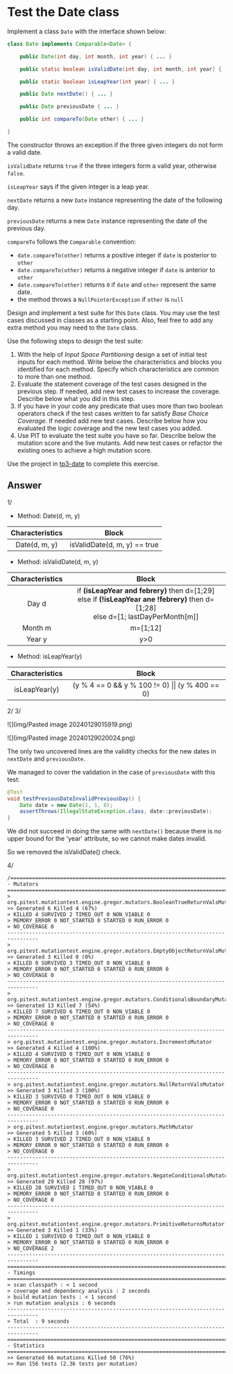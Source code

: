 # Test the Date class

Implement a class `Date` with the interface shown below:

```java
class Date implements Comparable<Date> {

    public Date(int day, int month, int year) { ... }

    public static boolean isValidDate(int day, int month, int year) { ... }

    public static boolean isLeapYear(int year) { ... }

    public Date nextDate() { ... }

    public Date previousDate { ... }

    public int compareTo(Date other) { ... }

}
```

The constructor throws an exception if the three given integers do not form a valid date.

`isValidDate` returns `true` if the three integers form a valid year, otherwise `false`.

`isLeapYear` says if the given integer is a leap year.

`nextDate` returns a new `Date` instance representing the date of the following day.

`previousDate` returns a new `Date` instance representing the date of the previous day.

`compareTo` follows the `Comparable` convention:

* `date.compareTo(other)` returns a positive integer if `date` is posterior to `other`
* `date.compareTo(other)` returns a negative integer if `date` is anterior to `other`
* `date.compareTo(other)` returns `0` if `date` and `other` represent the same date.
* the method throws a `NullPointerException` if `other` is `null` 

Design and implement a test suite for this `Date` class.
You may use the test cases discussed in classes as a starting point. 
Also, feel free to add any extra method you may need to the `Date` class.


Use the following steps to design the test suite:

1. With the help of *Input Space Partitioning* design a set of initial test inputs for each method. Write below the characteristics and blocks you identified for each method. Specify which characteristics are common to more than one method.
2. Evaluate the statement coverage of the test cases designed in the previous step. If needed, add new test cases to increase the coverage. Describe below what you did in this step.
3. If you have in your code any predicate that uses more than two boolean operators check if the test cases written to far satisfy *Base Choice Coverage*. If needed add new test cases. Describe below how you evaluated the logic coverage and the new test cases you added.
4. Use PIT to evaluate the test suite you have so far. Describe below the mutation score and the live mutants. Add new test cases or refactor the existing ones to achieve a high mutation score.

Use the project in [tp3-date](../code/tp3-date) to complete this exercise.

## Answer

1/

- Method: Date(d, m, y)

| Characteristics | Block |
| :--: | :--: |
| Date(d, m, y) | isValidDate(d, m, y) == true |

- Method: isValidDate(d, m, y)

| Characteristics | Block |
| :--: | :--: |
| Day d | if **(isLeapYear and febrery)** then d=[1;29] <br>else if **(!isLeapYear ane !febrery)** then d=[1;28]<br>else d=[1; lastDayPerMonth[m]] |
| Month m | m=[1;12] |
| Year y | y>0 |
 
- Method: isLeapYear(y)

| Characteristics | Block |
| :--: | :--: |
| isLeapYear(y) | (y % 4 == 0 && y % 100 != 0) \|\| (y % 400 == 0) |

2/ 3/

![](img/Pasted image 20240129015919.png)

![](img/Pasted image 20240129020024.png)

The only two uncovered lines are the validity checks for the new dates in `nextDate` and `previousDate`.

We managed to cover the validation in the case of `previousDate` with this test:

```java
@Test  
void testPreviousDateInvalidPreviousDay() {  
    Date date = new Date(1, 1, 0);  
    assertThrows(IllegalStateException.class, date::previousDate);  
}
```

We did not succeed in doing the same with `nextDate()` because there is no upper bound for the 'year' attribute, so we cannot make dates invalid. 

So we removed the isValidDate() check.

4/

```
/================================================================================
- Mutators
================================================================================
> org.pitest.mutationtest.engine.gregor.mutators.BooleanTrueReturnValsMutator
>> Generated 6 Killed 4 (67%)
> KILLED 4 SURVIVED 2 TIMED_OUT 0 NON_VIABLE 0 
> MEMORY_ERROR 0 NOT_STARTED 0 STARTED 0 RUN_ERROR 0 
> NO_COVERAGE 0 
--------------------------------------------------------------------------------
> org.pitest.mutationtest.engine.gregor.mutators.EmptyObjectReturnValsMutator
>> Generated 3 Killed 0 (0%)
> KILLED 0 SURVIVED 3 TIMED_OUT 0 NON_VIABLE 0 
> MEMORY_ERROR 0 NOT_STARTED 0 STARTED 0 RUN_ERROR 0 
> NO_COVERAGE 0 
--------------------------------------------------------------------------------
> org.pitest.mutationtest.engine.gregor.mutators.ConditionalsBoundaryMutator
>> Generated 13 Killed 7 (54%)
> KILLED 7 SURVIVED 6 TIMED_OUT 0 NON_VIABLE 0 
> MEMORY_ERROR 0 NOT_STARTED 0 STARTED 0 RUN_ERROR 0 
> NO_COVERAGE 0 
--------------------------------------------------------------------------------
> org.pitest.mutationtest.engine.gregor.mutators.IncrementsMutator
>> Generated 4 Killed 4 (100%)
> KILLED 4 SURVIVED 0 TIMED_OUT 0 NON_VIABLE 0 
> MEMORY_ERROR 0 NOT_STARTED 0 STARTED 0 RUN_ERROR 0 
> NO_COVERAGE 0 
--------------------------------------------------------------------------------
> org.pitest.mutationtest.engine.gregor.mutators.NullReturnValsMutator
>> Generated 3 Killed 3 (100%)
> KILLED 3 SURVIVED 0 TIMED_OUT 0 NON_VIABLE 0 
> MEMORY_ERROR 0 NOT_STARTED 0 STARTED 0 RUN_ERROR 0 
> NO_COVERAGE 0 
--------------------------------------------------------------------------------
> org.pitest.mutationtest.engine.gregor.mutators.MathMutator
>> Generated 5 Killed 3 (60%)
> KILLED 3 SURVIVED 2 TIMED_OUT 0 NON_VIABLE 0 
> MEMORY_ERROR 0 NOT_STARTED 0 STARTED 0 RUN_ERROR 0 
> NO_COVERAGE 0 
--------------------------------------------------------------------------------
> org.pitest.mutationtest.engine.gregor.mutators.NegateConditionalsMutator
>> Generated 29 Killed 28 (97%)
> KILLED 28 SURVIVED 1 TIMED_OUT 0 NON_VIABLE 0 
> MEMORY_ERROR 0 NOT_STARTED 0 STARTED 0 RUN_ERROR 0 
> NO_COVERAGE 0 
--------------------------------------------------------------------------------
> org.pitest.mutationtest.engine.gregor.mutators.PrimitiveReturnsMutator
>> Generated 3 Killed 1 (33%)
> KILLED 1 SURVIVED 0 TIMED_OUT 0 NON_VIABLE 0 
> MEMORY_ERROR 0 NOT_STARTED 0 STARTED 0 RUN_ERROR 0 
> NO_COVERAGE 2 
--------------------------------------------------------------------------------
================================================================================
- Timings
================================================================================
> scan classpath : < 1 second
> coverage and dependency analysis : 2 seconds
> build mutation tests : < 1 second
> run mutation analysis : 6 seconds
--------------------------------------------------------------------------------
> Total  : 9 seconds
--------------------------------------------------------------------------------
================================================================================
- Statistics
================================================================================
>> Generated 66 mutations Killed 50 (76%)
>> Ran 156 tests (2.36 tests per mutation)
```
